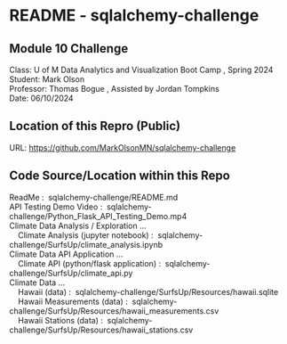 # README - sqlalchemy-challenge  
  
## Module 10 Challenge  
Class:      U of M Data Analytics and Visualization Boot Camp , Spring 2024  
Student:    Mark Olson  
Professor:  Thomas Bogue  ,  Assisted by Jordan Tompkins  
Date:       06/10/2024  
  
## Location of this Repro (Public)  
URL:        https://github.com/MarkOlsonMN/sqlalchemy-challenge  
  
## Code Source/Location within this Repo  
ReadMe : &nbsp;sqlalchemy-challenge/README.md  
API Testing Demo Video : &nbsp;sqlalchemy-challenge/Python_Flask_API_Testing_Demo.mp4  
Climate Data Analysis / Exploration ...  
&nbsp;&nbsp;&nbsp;&nbsp;Climate Analysis (jupyter notebook) :&nbsp;&nbsp;sqlalchemy-challenge/SurfsUp/climate_analysis.ipynb  
Climate Data API Application ...  
&nbsp;&nbsp;&nbsp;&nbsp;Climate API (python/flask application) :&nbsp;&nbsp;sqlalchemy-challenge/SurfsUp/climate_api.py  
Climate Data ...  
&nbsp;&nbsp;&nbsp;&nbsp;Hawaii (data) :&nbsp;&nbsp;sqlalchemy-challenge/SurfsUp/Resources/hawaii.sqlite  
&nbsp;&nbsp;&nbsp;&nbsp;Hawaii Measurements (data) :&nbsp;&nbsp;sqlalchemy-challenge/SurfsUp/Resources/hawaii_measurements.csv  
&nbsp;&nbsp;&nbsp;&nbsp;Hawaii Stations (data) :&nbsp;&nbsp;sqlalchemy-challenge/SurfsUp/Resources/hawaii_stations.csv  
